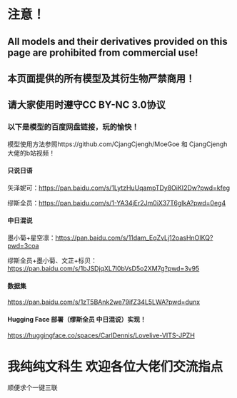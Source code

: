 # 注意！
## All models and their derivatives provided on this page are prohibited from commercial use!
## 本页面提供的所有模型及其衍生物严禁商用！
## 请大家使用时遵守CC BY-NC 3.0协议

### 以下是模型的百度网盘链接，玩的愉快！

模型使用方法参照https://github.com/CjangCjengh/MoeGoe 和 CjangCjengh大佬的b站视频！

#### 只说日语

矢泽妮可：https://pan.baidu.com/s/1LytzHuUqampTDy8OiKI2Dw?pwd=kfeg 

缪斯全员：https://pan.baidu.com/s/1-YA34jEr2Jm0iX37T6glkA?pwd=0eg4 


#### 中日混说
墨小菊+星空凛：https://pan.baidu.com/s/11dam_EqZvLj12oasHnOIKQ?pwd=3coa 

缪斯全员+墨小菊、文芷+标贝：https://pan.baidu.com/s/1bJSDjqXL7l0bVsD5o2XM7g?pwd=3v95 


#### 数据集
https://pan.baidu.com/s/1zT5BAnk2we79ifZ34L5LWA?pwd=dunx 

#### Hugging Face 部署（缪斯全员 中日混说）实现！
https://huggingface.co/spaces/CarlDennis/Lovelive-VITS-JPZH

# 我纯纯文科生 欢迎各位大佬们交流指点
顺便求个一键三联
